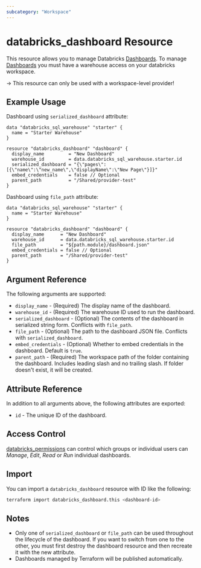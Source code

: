 ```yaml
---
subcategory: "Workspace"
---
```

# databricks_dashboard Resource

This resource allows you to manage Databricks [Dashboards](https://docs.databricks.com/en/dashboards/index.html). To manage [Dashboards](https://docs.databricks.com/en/dashboards/index.html) you must have a warehouse access on your databricks workspace.

-> This resource can only be used with a workspace-level provider!

## Example Usage

Dashboard using `serialized_dashboard` attribute:

```hcl
data "databricks_sql_warehouse" "starter" {
  name = "Starter Warehouse"
}

resource "databricks_dashboard" "dashboard" {
  display_name         = "New Dashboard"
  warehouse_id         = data.databricks_sql_warehouse.starter.id
  serialized_dashboard = "{\"pages\":[{\"name\":\"new_name\",\"displayName\":\"New Page\"}]}"
  embed_credentials    = false // Optional
  parent_path          = "/Shared/provider-test"
}
```

Dashboard using `file_path` attribute:

```hcl
data "databricks_sql_warehouse" "starter" {
  name = "Starter Warehouse"
}

resource "databricks_dashboard" "dashboard" {
  display_name      = "New Dashboard"
  warehouse_id      = data.databricks_sql_warehouse.starter.id
  file_path         = "${path.module}/dashboard.json"
  embed_credentials = false // Optional
  parent_path       = "/Shared/provider-test"
}
```


## Argument Reference

The following arguments are supported:

* `display_name` - (Required) The display name of the dashboard.
* `warehouse_id` - (Required) The warehouse ID used to run the dashboard.
* `serialized_dashboard` - (Optional) The contents of the dashboard in serialized string form. Conflicts with `file_path`.
* `file_path` - (Optional) The path to the dashboard JSON file. Conflicts with `serialized_dashboard`.
* `embed_credentials` - (Optional) Whether to embed credentials in the dashboard. Default is `true`.
* `parent_path` - (Required) The workspace path of the folder containing the dashboard. Includes leading slash and no trailing slash.  If folder doesn't exist, it will be created.

## Attribute Reference

In addition to all arguments above, the following attributes are exported:

* `id` - The unique ID of the dashboard.

## Access Control

[databricks_permissions](permissions.md#dashboard-usage) can control which groups or individual users can *Manage*, *Edit*, *Read* or *Run* individual dashboards.

## Import

You can import a `databricks_dashboard` resource with ID like the following:

```bash
terraform import databricks_dashboard.this <dashboard-id>
```

## Notes
* Only one of `serialized_dashboard` or `file_path` can be used throughout the lifecycle of the dashboard. If you want to switch from one to the other, you must first destroy the dashboard resource and then recreate it with the new attribute.
* Dashboards managed by Terraform will be published automatically.
